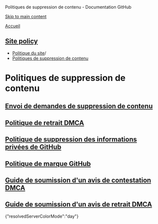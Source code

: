 Politiques de suppression de contenu - Documentation GitHub

[Skip to main content](#main-content)

[Accueil](/fr)

[Site policy](/fr/site-policy)
----------

* [Politique du site](/fr/site-policy)/
* [Politiques de suppression de contenu](/fr/site-policy/content-removal-policies)

Politiques de suppression de contenu
==========

[Envoi de demandes de suppression de contenu](/fr/site-policy/content-removal-policies/submitting-content-removal-requests)
----------

[Politique de retrait DMCA](/fr/site-policy/content-removal-policies/dmca-takedown-policy)
----------

[Politique de suppression des informations privées de GitHub](/fr/site-policy/content-removal-policies/github-private-information-removal-policy)
----------

[Politique de marque GitHub](/fr/site-policy/content-removal-policies/github-trademark-policy)
----------

[Guide de soumission d'un avis de contestation DMCA](/fr/site-policy/content-removal-policies/guide-to-submitting-a-dmca-counter-notice)
----------

[Guide de soumission d'un avis de retrait DMCA](/fr/site-policy/content-removal-policies/guide-to-submitting-a-dmca-takedown-notice)
----------

{"resolvedServerColorMode":"day"}
